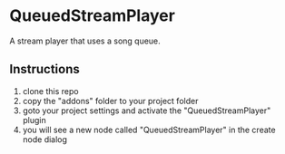 # QueuedStreamPlayer
A stream player that uses a song queue.


## Instructions
1. clone this repo
2. copy the "addons" folder to your project folder
3. goto your project settings and activate the "QueuedStreamPlayer" plugin
4. you will see a new node called "QueuedStreamPlayer" in the create node
dialog
